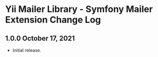 # Yii Mailer Library - Symfony Mailer Extension Change Log

## 1.0.0 October 17, 2021

- Initial release.